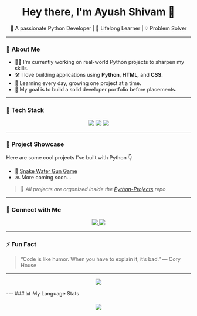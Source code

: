 <h1 align="center">Hey there, I'm Ayush Shivam 👋</h1>
<p align="center">
  🚀 A passionate Python Developer | 🧠 Lifelong Learner | 💡 Problem Solver
</p>

---

### 💼 About Me

- 🧑‍💻 I'm currently working on real-world Python projects to sharpen my skills.
- 🛠️ I love building applications using **Python**, **HTML**, and **CSS**.
- 🌱 Learning every day, growing one project at a time.
- 📂 My goal is to build a solid developer portfolio before placements.

---

### 🧰 Tech Stack

<p align="center">
  <img src="https://img.shields.io/badge/-Python-333?style=for-the-badge&logo=python&logoColor=yellow" />
  <img src="https://img.shields.io/badge/-HTML5-333?style=for-the-badge&logo=html5&logoColor=orange" />
  <img src="https://img.shields.io/badge/-CSS3-333?style=for-the-badge&logo=css3&logoColor=blue" />
</p>

---

### 📁 Project Showcase

Here are some cool projects I've built with Python 👇

- 🔫 [Snake Water Gun Game](https://github.com/CodesByAyushShivam/Python-Projects/tree/main/Snake%20Water%20Gun%20Game)
- 🔜 More coming soon...

> 📝 *All projects are organized inside the [Python-Projects](https://github.com/CodesByAyushShivam/Python-Projects) repo*

---

### 🔗 Connect with Me

<p align="center">
  <a href="mailto:yourmail@example.com">
    <img src="https://img.shields.io/badge/Email-D14836?style=for-the-badge&logo=gmail&logoColor=white"/>
  </a>
  <a href="https://www.linkedin.com/in/your-linkedin/" target="_blank">
    <img src="https://img.shields.io/badge/LinkedIn-0A66C2?style=for-the-badge&logo=linkedin&logoColor=white"/>
  </a>
</p>

---

### ⚡ Fun Fact

> “Code is like humor. When you have to explain it, it’s bad.” — Cory House

---

<p align="center">
  <img src="https://github-readme-stats.vercel.app/api?username=CodesByAyushShivam&show_icons=true&theme=radical&count_private=true" />
</p>
---
### 📊 My Language Stats

<p align="center">
  <img src="https://github-readme-stats.vercel.app/api/top-langs/?username=CodesByAyushShivam&layout=compact&theme=radical&langs_count=8" />
</p>
